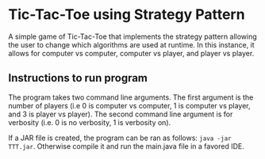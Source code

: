 # Tic-Tac-Toe using Strategy Pattern

A simple game of Tic-Tac-Toe that implements the strategy pattern allowing the user to change which algorithms are used at runtime. In this instance, it allows for computer vs computer, computer vs player, and player vs player. 

## Instructions to run program

The program takes two command line arguments. The first argument is the number of players (i.e 0 is computer vs computer, 1 is computer vs player, and 3 is player vs player). The second command line argument is for verbosity (i.e. 0 is no verbosity, 1 is verbosity on). 

If a JAR file is created, the program can be ran as follows: `java -jar TTT.jar`. Otherwise compile it and run the main.java file in a favored IDE.
